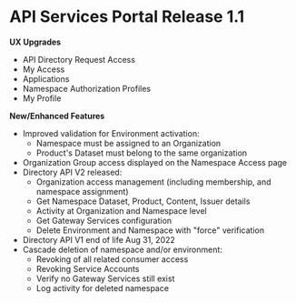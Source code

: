 # API Services Portal Release 1.1

**UX Upgrades**

- API Directory Request Access
- My Access
- Applications
- Namespace Authorization Profiles
- My Profile

**New/Enhanced Features**

- Improved validation for Environment activation:
  - Namespace must be assigned to an Organization
  - Product's Dataset must belong to the same organization
- Organization Group access displayed on the Namespace Access page
- Directory API V2 released:
  - Organization access management (including membership, and namespace assignment)
  - Get Namespace Dataset, Product, Content, Issuer details
  - Activity at Organization and Namespace level
  - Get Gateway Services configuration
  - Delete Environment and Namespace with "force" verification
- Directory API V1 end of life Aug 31, 2022
- Cascade deletion of namespace and/or environment:
  - Revoking of all related consumer access
  - Revoking Service Accounts
  - Verify no Gateway Services still exist
  - Log activity for deleted namespace

